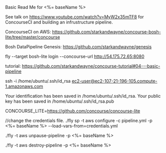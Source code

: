 Basic Read Me for <%= baseName %>

See talk on https://www.youtube.com/watch?v=MyW2x35mTF8 for ConcourseCI and building an infrustructure pipeline.

ConcourseCI on AWS: https://github.com/starkandwayne/concourse-bosh-lite/tree/master/concourse

Bosh DataPipeline Genesis: https://github.com/starkandwayne/genesis


fly --target bosh-lite login  --concourse-url http://54.175.72.65:8080

tutorial: https://github.com/starkandwayne/concourse-tutorial#04---basic-pipeline



ssh -i /home/ubuntu/.ssh/id_rsa ec2-user@ec2-107-21-196-105.compute-1.amazonaws.com

Your identification has been saved in /home/ubuntu/.ssh/id_rsa.
Your public key has been saved in /home/ubuntu/.ssh/id_rsa.pub

CONCOURSE_LITE=https://github.com/concourse/concourse-lite


//change the credentials file.
./fly sp -t aws configure -c pipeline.yml -p <%= baseName %> --load-vars-from=credentials.yml

./fly -t aws unpause-pipeline -p <%= baseName %>

./fly -t aws destroy-pipeline -p <%= baseName %>
